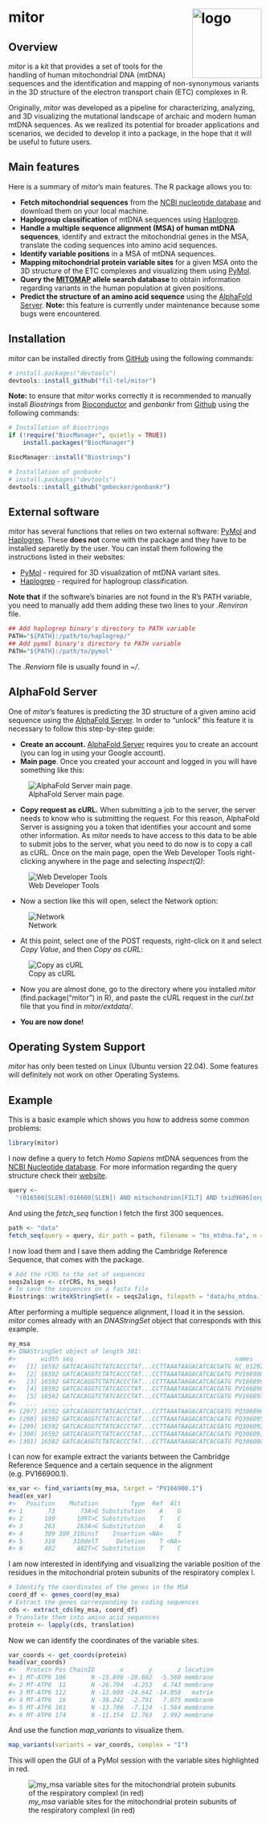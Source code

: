 
<!-- README.md is generated from README.Rmd. Please edit that file -->

# mitor <img src="man/figures/logo.png" align="right" height="138" alt="logo"/>

<!-- badges: start -->
<!-- badges: end -->

## Overview

*mitor* is a kit that provides a set of tools for the handling of human
mitochondrial DNA (mtDNA) sequences and the identification and mapping
of non-synonymous variants in the 3D structure of the electron transport
chain (ETC) complexes in R.

Originally, *mitor* was developed as a pipeline for characterizing,
analyzing, and 3D visualizing the mutational landscape of archaic and
modern human mtDNA sequences. As we realized its potential for broader
applications and scenarios, we decided to develop it into a package, in
the hope that it will be useful to future users.

## Main features

Here is a summary of *mitor*’s main features. The R package allows you
to:

- **Fetch mitochondrial sequences** from the [NCBI nucleotide
  database](https://www.ncbi.nlm.nih.gov/nucleotide/) and download them
  on your local machine.
- **Haplogroup classification** of mtDNA sequences using
  [Haplogrep](https://haplogrep.i-med.ac.at/).
- **Handle a multiple sequence alignment (MSA) of human mtDNA
  sequences**, identify and extract the mitochondrial genes in the MSA,
  translate the coding sequences into amino acid sequences.
- **Identify variable positions** in a MSA of mtDNA sequences.
- **Mapping mitochondrial protein variable sites** for a given MSA onto
  the 3D structure of the ETC complexes and visualizing them using
  [PyMol](https://www.pymol.org/).
- **Query the [MITOMAP](https://www.mitomap.org/allelesearch.html)
  allele search database** to obtain information regarding variants in
  the human population at given positions.
- **Predict the structure of an amino acid sequence** using the
  [AlphaFold Server](https://alphafoldserver.com/). **Note:** this
  feature is currently under maintenance because some bugs were
  encountered.

## Installation

*mitor* can be installed directly from [GitHub](https://github.com/)
using the following commands:

``` r
# install.packages("devtools")
devtools::install_github("fil-tel/mitor")
```

**Note:** to ensure that *mitor* works correctly it is recommended to
manually install *Biostrings* from
[Bioconductor](https://www.bioconductor.org/) and *genbankr* from
[Github](https://github.com/gmbecker/genbankr) using the following
commands:

``` r
# Installation of Biostrings
if (!require("BiocManager", quietly = TRUE))
    install.packages("BiocManager")

BiocManager::install("Biostrings")
```

``` r
# Installation of genbankr
# install.packages("devtools")
devtools::install_github("gmbecker/genbankr")
```

## External software

*mitor* has several functions that relies on two external software:
[PyMol](https://www.pymol.org/) and
[Haplogrep](https://haplogrep.i-med.ac.at/). These **does not** come
with the package and they have to be installed separetly by the user.
You can install them following the instructions listed in their
websites:

- [PyMol](https://pymol.org/dokuwiki/doku.php?id=installation) -
  required for 3D visualization of mtDNA variant sites.
- [Haplogrep](https://haplogrep.readthedocs.io/en/latest/installation/) -
  required for haplogroup classification.

**Note that** if the software’s binaries are not found in the R’s PATH
variable, you need to manually add them adding these two lines to your
*.Renviron* file.

``` r
## Add haplogrep binary's directory to PATH variable
PATH="${PATH}:/path/to/haplogrep/"
## Add pymol binary's directory to PATH variable
PATH="${PATH}:/path/to/pymol"
```

The *.Renviorn* file is usually found in *~/*.

## AlphaFold Server

One of *mitor*’s features is predicting the 3D structure of a given
amino acid sequence using the [AlphaFold
Server](https://alphafoldserver.com/). In order to “unlock” this feature
it is necessary to follow this step-by-step guide:

- **Create an account.** [AlphaFold
  Server](https://alphafoldserver.com/) requires you to create an
  account (you can log in using your Google account).
- **Main page**. Once you created your account and logged in you will
  have something like this:

<figure>
<img src="man/figures/alphafold_main.png"
alt="AlphaFold Server main page." />
<figcaption aria-hidden="true">AlphaFold Server main page.</figcaption>
</figure>

- **Copy request as cURL.** When submitting a job to the server, the
  server needs to know who is submitting the request. For this reason,
  AlphaFold Server is assigning you a token that identifies your account
  and some other information. As *mitor* needs to have access to this
  data to be able to submit jobs to the server, what you need to do now
  is to copy a call as cURL. Once on the main page, open the Web
  Developer Tools right-clicking anywhere in the page and selecting
  *Inspect(Q)*:

<figure>
<img src="man/figures/inspect.png" alt="Web Developer Tools" />
<figcaption aria-hidden="true">Web Developer Tools</figcaption>
</figure>

- Now a section like this will open, select the Network option:

<figure>
<img src="man/figures/network.png" alt="Network" />
<figcaption aria-hidden="true">Network</figcaption>
</figure>

- At this point, select one of the POST requests, right-click on it and
  select *Copy Value*, and then *Copy as cURL*:

<figure>
<img src="man/figures/curl.png" alt="Copy as cURL" />
<figcaption aria-hidden="true">Copy as cURL</figcaption>
</figure>

- Now you are almost done, go to the directory where you installed
  *mitor* (find.package(“mitor”) in R), and paste the cURL request in
  the *curl.txt* file that you find in *mitor/extdata/*.

- **You are now done!**

## Operating System Support

*mitor* has only been tested on Linux (Ubuntu version 22.04). Some
features will definitely not work on other Operating Systems.

## Example

This is a basic example which shows you how to address some common
problems:

``` r
library(mitor)
```

I now define a query to fetch *Homo Sapiens* mtDNA sequences from the
[NCBI Nucleotide database](https://www.ncbi.nlm.nih.gov/nucleotide/).
For more information regarding the query structure check their
[website](https://www.ncbi.nlm.nih.gov/books/NBK44863/).

``` r
query <-
  "(016500[SLEN]:016600[SLEN]) AND mitochondrion[FILT] AND txid9606[orgn] NOT txid63221[orgn] NOT txid741158[orgn] NOT NC_012920.1[accn]"
```

And using the *fetch_seq* function I fetch the first 300 sequences.

``` r
path <- "data"
fetch_seq(query = query, dir_path = path, filename = "hs_mtdna.fa", n = 300)
```

I now load them and I save them adding the Cambridge Reference Sequence,
that comes with the package.

``` r
# Add the rCRS to the set of sequences 
seqs2align <- c(rCRS, hs_seqs)
# To save the sequences on a fasta file
Biostrings::writeXStringSet(x = seqs2align, filepath = "data/hs_mtdna.fa")
```

After performing a multiple sequence alignment, I load it in the
session. *mitor* comes already with an *DNAStringSet* object that
corresponds with this example.

``` r
my_msa
#> DNAStringSet object of length 301:
#>       width seq                                             names               
#>   [1] 16592 GATCACAGGTCTATCACCCTAT...CCTTAAATAAGACATCACGATG NC_012920
#>   [2] 16592 GATCACAGGTCTATCACCCTAT...CCTTAAATAAGACATCACGATG PV166900.1
#>   [3] 16592 GATCACAGGTCTATCACCCTAT...CCTTAAATAAGACATCACGATG PV166899.1
#>   [4] 16592 GATCACAGGTCTATCACCCTAT...CCTTAAATAAGACATCACGATG PV166898.1
#>   [5] 16592 GATCACAGGTCTATCACCCTAT...CCTTAAATAAGACATCACGATG PV166897.1
#>   ...   ... ...
#> [297] 16592 GATCACAGGTCTATCACCCTAT...CCTTAAATAAGACATCACGATG PQ306096.1
#> [298] 16592 GATCACAGGTCTATCACCCTAT...CCTTAAATAAGACATCACGATG PQ306095.1
#> [299] 16592 GATCACAGGTCTATCACCCTAT...CCTTAAATAAGACATCACGATG PQ306092.1
#> [300] 16592 GATCACAGGTCTATCACCCTAT...CCTTAAATAAGACATCACGATG PQ306091.1
#> [301] 16592 GATCACAGGTCTATCACCCTAT...CCTTAAATAAGACATCACGATG PQ306090.1
```

I can now for example extract the variants between the Cambridge
Reference Sequence and a certain sequence in the alignment
(e.g. PV166900.1).

``` r
ex_var <- find_variants(my_msa, target = "PV166900.1")
head(ex_var)
#>   Position    Mutation         Type  Ref  Alt
#> 1       73       73A>G Substitution    A    G
#> 2      199      199T>C Substitution    T    C
#> 3      263      263A>G Substitution    A    G
#> 4      309 309_310insT    Insertion <NA>    T
#> 5      310     310delT     Deletion    T <NA>
#> 6      482      482T>C Substitution    T    C
```

I am now interested in identifying and visualizing the variable position
of the residues in the mitochondrial protein subunits of the respiratory
complex I.

``` r
# Identify the coordinates of the genes in the MSA
coord_df <- genes_coord(my_msa)
# Extract the genes corresponding to coding sequences
cds <- extract_cds(my_msa, coord_df)
# Translate them into amino acid sequences
protein <- lapply(cds, translation)
```

Now we can identify the coordinates of the variable sites.

``` r
var_coords <- get_coords(protein)
head(var_coords)
#>   Protein Pos ChainID       x       y       z location
#> 1 MT-ATP6 106       N -15.896 -20.082  -5.560 membrane
#> 2 MT-ATP6  11       N -26.794  -4.253   4.743 membrane
#> 3 MT-ATP6 112       N -13.009 -24.642 -14.058   matrix
#> 4 MT-ATP6  16       N -38.242  -2.791   7.075 membrane
#> 5 MT-ATP6 161       N -13.706  -7.124  -1.564 membrane
#> 6 MT-ATP6 174       N -11.154  12.763   2.992 membrane
```

And use the function *map_variants* to visualize them.

``` r
map_variants(variants = var_coords, complex = "I")
```

This will open the GUI of a PyMol session with the variable sites
highlighted in red.

<figure>
<img src="man/figures/compI.png"
alt="my_msa variable sites for the mitochondrial protein subunits of the respiratory complexI (in red)" />
<figcaption aria-hidden="true"><em>my_msa</em> variable sites for the
mitochondrial protein subunits of the respiratory complexI (in
red)</figcaption>
</figure>
